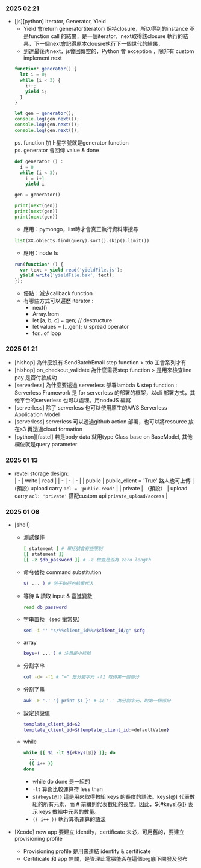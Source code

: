 ### 2025 02 21
- [js][python] Iterator, Generator, Yield
  - Yield 會return generator(iterator) 保持closure，所以得到的instance 不是function call 的結果，是一個iterator，next取得該closure 執行的結果，下一個next會記得原本clousre執行下一個世代的結果，
  - 到達最後再next，js會回傳空的，Python 會 exception ，除非有 custom implement next
  ```js
  function* generator() {
    let i = 0;
    while (i < 3) {
      i++;
      yield i;
    }
  }
  
  let gen = generator();
  console.log(gen.next());
  console.log(gen.next());
  console.log(gen.next());
  ```
  ps. function 加上星字號就是generator function  
  ps. generator 會回傳 value & done
  ```py
  def generator () :
    i = 0
    while (i < 3):
      i = i+1
      yield i 
  
  gen = generator()
  
  print(next(gen))
  print(next(gen))
  print(next(gen))
  ```
  - 應用：pymongo，list時才會真正執行資料庫搜尋
  ```python
  list(XX.objects.find(query).sort().skip().limit())
  ```
  - 應用：node fs
  ```js
  run(function* () { 
    var text = yield read('yieldFile.js');
    yield write('yieldFile.bak', text);
  });
  ```
  - 優點：減少callback function
  - 有哪些方式可以遍歷 iterator :
    - next()
    - Array.from
    - let [a, b, c] = gen; // destructure
    - let values = [...gen]; // spread operator
    - for...of loop

  

### 2025 01 21
- [hishop] 為什麼沒有 SendBatchEmail step function > tda 工會系列才有  
- [hishop] on_checkout_validate 為什麼需要step function  > 是用來檢查line pay 是否付款成功
- [serverless] 為什麼要透過 serverless 部署lambda & step function : Serverless Framework 是 for serverless 的部署的框架，以cli 部署方式，其他平台的serverless 也可以處理。用nodeJS 編寫
- [serverless] 除了 serverless 也可以使用原生的AWS Serverless Application Model
- [serverless] serverless 可以透過github action 部署，也可以將resource 放在s3  再透過cloud formation
- [python][fastel] 若是body data 就用type Class base on BaseModel, 其他欄位就是query parameter

### 2025 01 13
- revtel storage design:  
  | - | write | read |
  | - | - | - |
  | public | public_client = 'True' 路人也可上傳 | (預設) upload carry `acl = 'public-read'` |
  | private | （預設） | upload carry `acl: 'private'` 搭配custom api `private_upload/access` |

### 2025 01 08
- [shell]
  - 測試條件
    ```bash
    [ statement ] # 單括號會有些限制
    [[ statement ]]
    [[ -z $db_password ]] # -z 檢查是否為 zero length
    ```
  - 命令替換 command substitution
    ```bash
    $( ... ) # 將子執行的結果代入
    ```
  - 等待 & 讀取 input & 塞進變數
    ```bash
    read db_password
    ```
  - 字串置換 （sed 蠻常見）
    ```bash
    sed -i '' "s/%%client_id%%/$client_id/g" $cfg
    ```
  - array
    ```bash
    keys=( ... ) # 注意是小括號
    ```
  - 分割字串
    ```bash
    cut -d= -f1 # "=" 是分割字元 -f1 取得第一個部分
    ```
  - 分割字串
    ```bash
    awk -F '.' '{ print $1 }' # 以 '.' 為分割字元，取第一個部分
    ```
  - 設定預設值
    ```bash
    template_client_id=$2
    template_client_id=${template_client_id:=defaultValue}
    ```
  - while
    ```bash
    while [[ $i -lt ${#keys[@]} ]]; do
      ...
      (( i++ ))
    done
    ```
    - while do done 是一組的
    - `-lt` 算術比較運算符 less than
    - `${#keys[@]}` 這是用來取得數組 keys 的長度的語法。keys[@] 代表數組的所有元素，而 # 前綴則代表數組的長度。因此，${#keys[@]} 表示 keys 數組中元素的數量。
    - `(( i++ ))` 執行算術運算的語法
  
- [Xcode] new app 要建立 identify，certificate 未必，可用舊的，要建立provisioning profile
  - Provisioning profile 是用來連結 identify & certificate
  - Certificate 和 app 無關，是管理此電腦能否在這個org底下開發及發布
